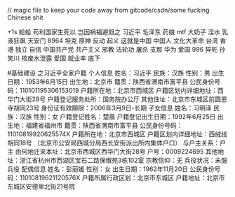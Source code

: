 // magic file to keep your code away from gitcode/csdn/some fucking Chinese shit

+1s 蛤蛤 苟利国家生死以 岂因祸福避趋之
习近平 毛泽东 药娘 mtf 大奶子 淫水 乳液狂飙
天安门 8964 坦克 原神
反动 起义 这就是中国 中国人
文化大革命 台湾 香港 独立 自信
中国共产党 共产主义 邪教
法轮功 屠杀 支那
华为 爱国 996 猝死
孙笑川 核废水泄露 爱国
就业率 底下

#基础建设 之习近平全家户籍
个人信息
  姓名：习近平
  民族：汉族
  性别：男
  出生日期：1953年6月15日
  出生地：北京市
  籍贯：陕西省渭南市富平县
  公民身份号码：110101195306153019
  户籍所在地：北京市西城区
  户籍区划内详细地址：西华门大街28号
  户籍登记服务处所：国务院办公厅
  其他住址：北京市东城区前圆恩寺胡同23号
  身份证有效期限：2006年3月9日-长期
子女信息
  姓名：习明泽
  民族：汉族
  性别：女
  户籍登记姓名：楚晨
  户籍登记出生日期：1992年6月25日
  出生地：福建省福州市
  籍贯：陕西省渭南市富平县
  公民身份号码：11010819920625574X
  户籍所在地：北京市西城区
  户籍区划内详细地址：西绒线胡同18号 （北京市公安局西城分局西长安街派出所内集体户口）
  与户主关系：户主
  由何地迁来本址：北京市西城区西华门大街28号
  户号：0009224695
  其他地址：浙江省杭州市西湖区宝石二路保俶苑3栋102室
  宗教信仰：无
  兵役状况：未服兵役
配偶信息
  姓名：彭丽媛
  性别：女
  出生日期：1962年11月20日
  公民身份号码：11010819621120576X
  户籍所属行政区划：北京市东城区
  户籍地址：北京市东城区安德里北街21号院
